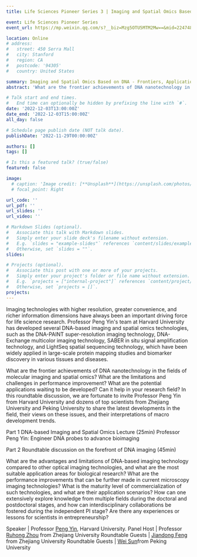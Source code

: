 ```yaml
---
title: Life Sciences Pioneer Series 3 | Imaging and Spatial Omics Based on DNA - Frontiers, Applications, and Challenges

event: Life Sciences Pioneer Series
event_url: https://mp.weixin.qq.com/s?__biz=Mzg5OTU5MTM2Mw==&mid=2247484233&idx=1&sn=83131dd451cf706f1bb4e47e2fe1855f&chksm=c051bee5f72637f3af4a92795d46fbd92b0d6d0094b8a263f90892012f6f1f8d41cf6029e05b#rd

location: Online
# address:
#   street: 450 Serra Mall
#   city: Stanford
#   region: CA
#   postcode: '94305'
#   country: United States

summary: Imaging and Spatial Omics Based on DNA - Frontiers, Applications, and Challenges
abstract: 'What are the frontier achievements of DNA nanotechnology in the fields of molecular imaging and spatial omics? What are the limitations and challenges in performance improvement?'

# Talk start and end times.
#   End time can optionally be hidden by prefixing the line with `#`.
date: '2022-12-03T13:00:00Z'
date_end: '2022-12-03T15:00:00Z'
all_day: false

# Schedule page publish date (NOT talk date).
publishDate: '2022-11-29T00:00:00Z'

authors: []
tags: []

# Is this a featured talk? (true/false)
featured: false

image:
  # caption: 'Image credit: [**Unsplash**](https://unsplash.com/photos/bzdhc5b3Bxs)'
  # focal_point: Right

url_code: ''
url_pdf: ''
url_slides: ''
url_video: ''

# Markdown Slides (optional).
#   Associate this talk with Markdown slides.
#   Simply enter your slide deck's filename without extension.
#   E.g. `slides = "example-slides"` references `content/slides/example-slides.md`.
#   Otherwise, set `slides = ""`.
slides:

# Projects (optional).
#   Associate this post with one or more of your projects.
#   Simply enter your project's folder or file name without extension.
#   E.g. `projects = ["internal-project"]` references `content/project/deep-learning/index.md`.
#   Otherwise, set `projects = []`.
projects:
---
```

Imaging technologies with higher resolution, greater convenience, and richer information dimensions have always been an important driving force for life science research. Professor Peng Yin's team at Harvard University has developed several DNA-based imaging and spatial omics technologies, such as the DNA-PAINT super-resolution imaging technology, DNA-Exchange multicolor imaging technology, SABER in situ signal amplification technology, and LightSeq spatial sequencing technology, which have been widely applied in large-scale protein mapping studies and biomarker discovery in various tissues and diseases.

What are the frontier achievements of DNA nanotechnology in the fields of molecular imaging and spatial omics? What are the limitations and challenges in performance improvement? What are the potential applications waiting to be developed? Can it help in your research field? In this roundtable discussion, we are fortunate to invite Professor Peng Yin from Harvard University and dozens of top scientists from Zhejiang University and Peking University to share the latest developments in the field, their views on these issues, and their interpretations of macro development trends.

Part 1
DNA-based Imaging and Spatial Omics Lecture (25min)
Professor Peng Yin: Engineer DNA probes to advance bioimaging

Part 2
Roundtable discussion on the forefront of DNA imaging (45min)

What are the advantages and limitations of DNA-based imaging technology compared to other optical imaging technologies, and what are the most suitable application areas for biological research?
What are the performance improvements that can be further made in current microscopy imaging technologies? What is the maturity level of commercialization of such technologies, and what are their application scenarios?
How can one extensively explore knowledge from multiple fields during the doctoral and postdoctoral stages, and how can interdisciplinary collaborations be fostered during the independent PI stage? Are there any experiences or lessons for scientists in entrepreneurship?

Speaker | Professor [Peng Yin](https://sysbio.med.harvard.edu/peng-yin), Harvard University.
Panel Host | Professor [Ruhong Zhou](https://person.zju.edu.cn/en/ruhong) from Zhejiang University
Roundtable Guests | [Jiandong Feng](https://www.feng-lab.com) from Zhejiang University
Roundtable Guests | [Wei Sun](https://www.researchgate.net/scientific-contributions/Wei-Sun-2040669306)from Peking University




